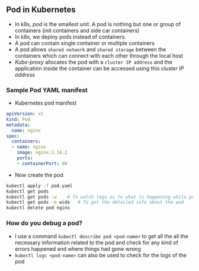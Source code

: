 Pod in Kubernetes
------------------

* In k8s, _pod_ is the smallest unit. A pod is nothing but one or group of containers (init containers and side car containers)
* In k8s, we deploy pods instead of containers.
* A pod can contain single container or multiple containers
* A pod allows `shared network` and `shared storage` between the containers which can connect with each other through the local host
* _Kube-proxy_ allocates the pod with a `cluster IP address` and the application inside the container can be accessed using this _cluster IP address_

### Sample Pod YAML manifest

* Kubernetes pod manifest

```yaml
apiVersion: v1
kind: Pod
metadata:
  name: nginx
spec:
  containers:
  - name: nginx
    image: nginx:1.14.2
    ports:
    - containerPort: 80
```
* Now create the pod

```bash
kubectl apply -f pod.yaml
kubectl get pods
kubectl get pods -w    # To watch logs as to what is happening while pod creation
kubectl get pods -o wide   # To get the detailed info about the pod
kubectl delete pod nginx
```

### How do you debug a pod?

* I use a command `kubectl describe pod <pod-name>` to get all the all the necessary information related to the pod and check for any kind of errors happened and where things had gone wrong
* `kubectl logs <pod-name>` can also be used to check for the logs of the pod